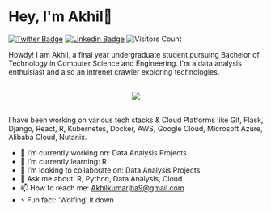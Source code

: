 # Hey, I'm Akhil👋

[![Twitter Badge](https://img.shields.io/badge/-@theakhiljha-1ca0f1?style=flat-square&labelColor=1ca0f1&logo=twitter&logoColor=white&link=https://twitter.com/theakhiljha)](https://twitter.com/theakhiljha) [![Linkedin Badge](https://img.shields.io/badge/-theakhiljha-blue?style=flat-square&logo=Linkedin&logoColor=white&link=https://www.linkedin.com/in/theakhiljha/)](https://www.linkedin.com/in/theakhiljha/) ![Visitors Count](https://komarev.com/ghpvc/?username=theakhiljha&color=blue)

Howdy! I am Akhil, a final year undergraduate student pursuing Bachelor of Technology in Computer Science and Engineering. I'm a data analysis enthuisiast and also an intrenet crawler exploring technologies.
<br>
</br>
<p align="center">
<img src="https://github-readme-stats.vercel.app/api?username=theakhiljha&&show_icons=true&title_color=08fdd8&icon_color=bb2acf&text_color=ffffff&bg_color=0a192f&count_private=true"/>
<br>
</br>
</p>

I have been working on various tech stacks & Cloud Platforms like Git, Flask, Django, React, R, Kubernetes, Docker, AWS, Google Cloud, Microsoft Azure, Alibaba Cloud, Nutanix.

<p align="center"
<img src="https://github-readme-stats.vercel.app/api/top-langs/?username=theakhiljha"/>
</p>

- 🔭 I’m currently working on: Data Analysis Projects
- 🌱 I’m currently learning: R
- 👯 I’m looking to collaborate on: Data Analysis Projects
- 💬 Ask me about: R, Python, Data Analysis, Cloud
- 📫 How to reach me: Akhilkumarjha9@gmail.com
- ⚡ Fun fact: ‘Wolfing’ it down


